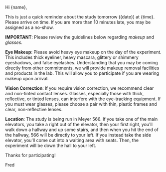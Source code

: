 Hi {name},

This is just a quick reminder about the study tomorrow ({date}) at {time}. Please arrive on time. If you are more than 10 minutes late, you may be assigned as a no-show.

__IMPORTANT__: Please review the guidelines below regarding _makeup_ and _glasses_.

__Eye Makeup__: Please avoid heavy eye makeup on the day of the experiment. This includes thick eyeliner, heavy mascara, glittery or shimmery eyeshadows, and false eyelashes. Understanding that you may be coming directly from other commitments, we will provide makeup removal facilities and products in the lab. This will allow you to participate if you are wearing makeup upon arrival.

__Vision Correction__: If you require vision correction, we recommend clear and non-tinted contact lenses. Glasses, especially those with thick, reflective, or tinted lenses, can interfere with the eye-tracking equipment. If you must wear glasses, please choose a pair with thin, plastic frames and clear, non-reflective lenses.

__Location__: The study is being run in Meyer 566. If you take one of the main elevators, you take a right out of the elevator, then your first right, you'll walk down a hallway and up some stairs, and then when you hit the end of the hallway, 566 will be directly to your left. If you instead take the side elevator, you'll come out into a waiting area with seats. Then, the experiment will be down the hall to your left.

Thanks for participating!

Fred